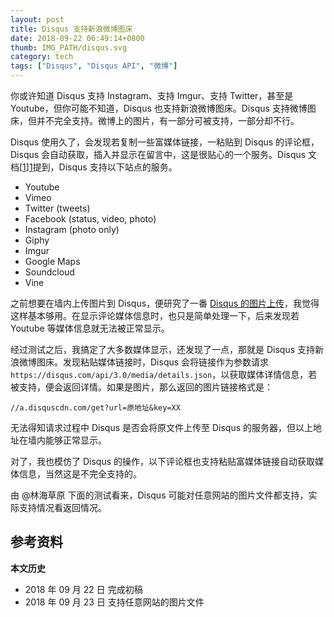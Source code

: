 ```yaml
---
layout: post
title: Disqus 支持新浪微博图床
date: 2018-09-22 06:49:14+0800
thumb: IMG_PATH/disqus.svg
category: tech
tags: ["Disqus", "Disqus API", "微博"]
---
```


你或许知道 Disqus 支持 Instagram、支持 Imgur、支持 Twitter，甚至是 Youtube，但你可能不知道，Disqus 也支持新浪微博图床。Disqus 支持微博图床，但并不完全支持。微博上的图片，有一部分可被支持，一部分却不行。

Disqus 使用久了，会发现若复制一些富媒体链接，一粘贴到 Disqus 的评论框，Disqus 会自动获取，插入并显示在留言中，这是很贴心的一个服务。Disqus 文档[[1]][1]提到，Disqus 支持以下站点的服务。

* Youtube
* Vimeo
* Twitter (tweets)
* Facebook (status, video, photo)
* Instagram (photo only)
* Giphy
* Imgur
* Google Maps
* Soundcloud
* Vine

之前想要在墙内上传图片到 Disqus，便研究了一番 [Disqus 的图片上传](/use-disqus-api-to-upload-image.html)，我觉得这样基本够用。在显示评论媒体信息时，也只是简单处理一下，后来发现若 Youtube 等媒体信息就无法被正常显示。

经过测试之后，我搞定了大多数媒体显示，还发现了一点，那就是 Disqus 支持新浪微博图床。发现粘贴媒体链接时，Disqus 会将链接作为参数请求 `https://disqus.com/api/3.0/media/details.json`，以获取媒体详情信息，若被支持，便会返回详情。如果是图片，那么返回的图片链接格式是：

    //a.disquscdn.com/get?url=原地址&key=XX

无法得知请求过程中 Disqus 是否会将原文件上传至 Disqus 的服务器，但以上地址在墙内能够正常显示。

对了，我也模仿了 Disqus 的操作，以下评论框也支持粘贴富媒体链接自动获取媒体信息，当然这是不完全支持的。

由 @林海草原 下面的测试看来，Disqus 可能对任意网站的图片文件都支持，实际支持情况看返回情况。

## 参考资料

[1]: https://help.disqus.com/commenting/adding-images-and-videos "Adding Images and Videos"

**本文历史**

* 2018 年 09 月 22 日 完成初稿
* 2018 年 09 月 23 日 支持任意网站的图片文件
